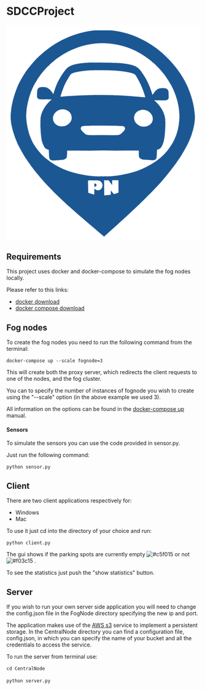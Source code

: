 # SDCCProject
![parking now logo](https://github.com/Alefanfi/SDCCProject/blob/master/ClientWindows/gui/logo.png?raw=true)

## Requirements
This project uses docker and docker-compose to simulate the fog nodes locally.

Please refer to this links:
* [docker download](https://www.docker.com/products/docker-desktop)
* [docker compose download](https://docs.docker.com/compose/install/)

## Fog nodes
To create the fog nodes you need to run the following command from the terminal:
    
    docker-compose up --scale fognode=3

This will create both the proxy server, which redirects the client requests to one of the nodes, and the fog cluster.

You can to specify the number of instances of fognode you wish to create using the "--scale" option (in the above example we
used 3). 

All information on the options can be found in the [docker-compose up](https://docs.docker.com/compose/reference/up/) manual.

#### Sensors
To simulate the sensors you can use the code provided in sensor.py.
 
Just run the following command:

    python sensor.py
    
## Client
There are two client applications respectively for:
* Windows
* Mac

To use it just cd into the directory of your choice and run:
    
    python client.py

The gui shows if the parking spots are currently empty ![#c5f015](https://via.placeholder.com/15/c5f015/000000?text=+) or not ![#f03c15](https://via.placeholder.com/15/f03c15/000000?text=+) . 

To see the statistics just push the "show statistics" button.

## Server 
If you wish to run your own server side application you will need to change the config.json file in the FogNode directory specifying the new ip and port.

The application makes use of the [AWS s3](https://aws.amazon.com/it/s3/) service to implement a persistent storage.
In the CentralNode directory you can find a configuration file, config.json, in which you can specify
the name of your bucket and all the credentials to access the service.

To run the server from terminal use:

    cd CentralNode
    
    python server.py